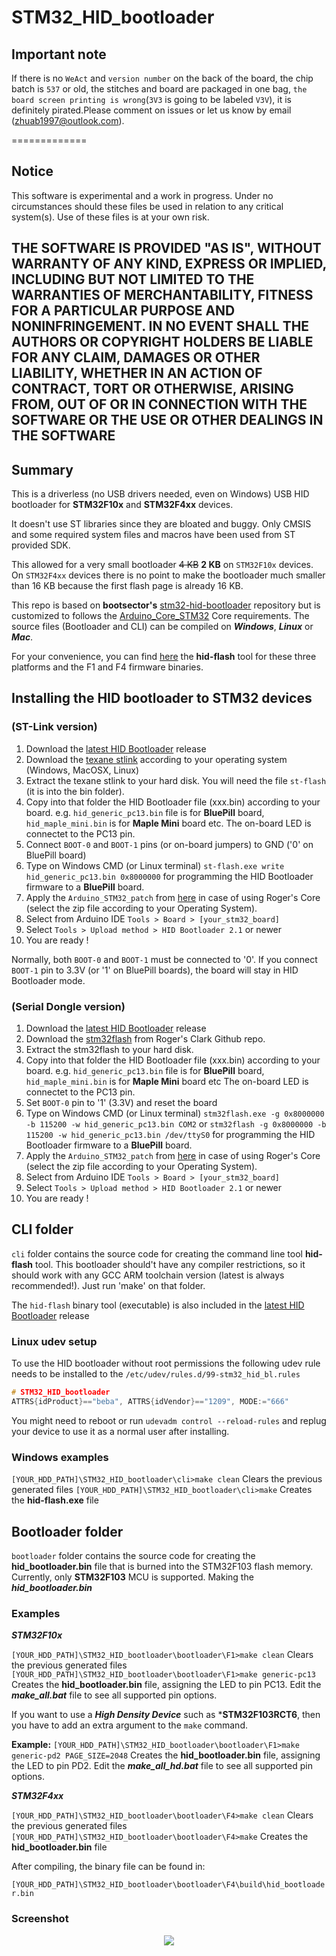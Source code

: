 # STM32_HID_bootloader

## Important note

If there is no `WeAct` and `version number` on the back of the board, the chip batch is `537` or old, the stitches and board are packaged in one bag, `the board screen printing is wrong`(`3V3` is going to be labeled `V3V`), it is definitely pirated.Please comment on issues or let us know by email (zhuab1997@outlook.com).

=============

## Notice

This software is experimental and a work in progress. Under no circumstances should these files be used in relation to any critical system(s). Use of these files is at your own risk.

## THE SOFTWARE IS PROVIDED "AS IS", WITHOUT WARRANTY OF ANY KIND, EXPRESS OR IMPLIED, INCLUDING BUT NOT LIMITED TO THE WARRANTIES OF MERCHANTABILITY, FITNESS FOR A PARTICULAR PURPOSE AND NONINFRINGEMENT. IN NO EVENT SHALL THE AUTHORS OR COPYRIGHT HOLDERS BE LIABLE FOR ANY CLAIM, DAMAGES OR OTHER LIABILITY, WHETHER IN AN ACTION OF CONTRACT, TORT OR OTHERWISE, ARISING FROM, OUT OF OR IN CONNECTION WITH THE SOFTWARE OR THE USE OR OTHER DEALINGS IN THE SOFTWARE

## Summary

This is a driverless (no USB drivers needed, even on Windows) USB HID bootloader
for **STM32F10x** and **STM32F4xx** devices. 

It doesn't use ST libraries since they are bloated and buggy. Only CMSIS and
some required system files and macros have been used from ST provided SDK.

This allowed for a very small bootloader ~~4 KB~~ **2 KB** on `STM32F10x` devices. On `STM32F4xx` devices there is no point to make the bootloader much smaller than 16 KB because the first flash page is already 16 KB.

This repo is based on **bootsector's**  [stm32-hid-bootloader](https://github.com/bootsector/stm32-hid-bootloader) repository but is customized to follows the [Arduino_Core_STM32](https://github.com/stm32duino/Arduino_Core_STM32) Core requirements. The source files (Bootloader and CLI) can be compiled on ***Windows***, ***Linux*** or ***Mac***.

For your convenience, you can find [here](https://github.com/Serasidis/STM32_HID_Bootloader/releases) the **hid-flash** tool for these three platforms and the F1 and F4 firmware binaries.

## Installing the HID bootloader to STM32 devices

### (ST-Link version)

1. Download the [latest HID Bootloader](https://github.com/Serasidis/STM32_HID_Bootloader/releases) release
2. Download the [texane stlink](https://github.com/texane/stlink/releases/tag/1.3.0) according to your operating system (Windows, MacOSX, Linux)
3. Extract the texane stlink to your hard disk. You will need the file ```st-flash``` (it is into the bin folder).
4. Copy into that folder the HID Bootloader file (xxx.bin) according to your board. e.g. ```hid_generic_pc13.bin``` file is for **BluePill** board, ```hid_maple_mini.bin``` is for **Maple Mini** board etc. The on-board LED is connectet to the PC13 pin.
5. Connect ```BOOT-0``` and ```BOOT-1``` pins (or on-board jumpers) to GND ('0' on BluePill board)
6. Type on Windows CMD (or Linux terminal) ```st-flash.exe write hid_generic_pc13.bin 0x8000000``` for programming the HID Bootloader firmware to a **BluePill** board.
7. Apply the ```Arduino_STM32_patch``` from [here](https://github.com/Serasidis/STM32_HID_Bootloader) in case of using Roger's Core (select the zip file according to your Operating System).
8. Select from Arduino IDE ```Tools > Board > [your_stm32_board]```
9. Select  ```Tools > Upload method > HID Bootloader 2.1``` or newer
10. You are ready !

Normally, both ```BOOT-0``` and ```BOOT-1``` must be connected to '0'. If you connect ```BOOT-1``` pin to 3.3V (or '1' on BluePill boards), the board will stay in HID Bootloader mode.  
  
### (Serial Dongle version)

1. Download the [latest HID Bootloader](https://github.com/Serasidis/STM32_HID_Bootloader/releases) release
2. Download the [stm32flash](https://github.com/rogerclarkmelbourne/Arduino_STM32/tree/master/tools) from Roger's Clark Github repo.
3. Extract the stm32flash to your hard disk.
4. Copy into that folder the HID Bootloader file (xxx.bin) according to your board. e.g. ```hid_generic_pc13.bin``` file is for **BluePill** board, ```hid_maple_mini.bin``` is for **Maple Mini** board etc The on-board LED is connectet to the PC13 pin.
5. Set ```BOOT-0``` pin to '1' (3.3V) and reset the board
6. Type on Windows CMD (or Linux terminal) ```stm32flash.exe -g 0x8000000 -b 115200 -w hid_generic_pc13.bin COM2``` or ```stm32flash -g 0x8000000 -b 115200 -w hid_generic_pc13.bin /dev/ttyS0``` for programming the HID Bootloader firmware to a **BluePill** board.
7. Apply the ```Arduino_STM32_patch``` from [here](https://github.com/Serasidis/STM32_HID_Bootloader) in case of using Roger's Core (select the zip file according to your Operating System).
8. Select from Arduino IDE ```Tools > Board > [your_stm32_board]```
9. Select  ```Tools > Upload method > HID Bootloader 2.1``` or newer
10. You are ready !

## CLI folder

`cli` folder contains the source code for creating the command line tool **hid-flash** tool.
This bootloader should't have any compiler restrictions, so it should work with
any GCC ARM toolchain version (latest is always recommended!). Just run 'make' on that folder.

The `hid-flash` binary tool (executable) is also included in the [latest HID Bootloader](https://github.com/Serasidis/STM32_HID_Bootloader/releases) release

### Linux udev setup

To use the HID bootloader without root permissions the following udev rule needs to be installed to the `/etc/udev/rules.d/99-stm32_hid_bl.rules`

``` c
# STM32_HID_bootloader
ATTRS{idProduct}=="beba", ATTRS{idVendor}=="1209", MODE:="666"
```

You might need to reboot or run ```udevadm control --reload-rules``` and replug your device to use it as a normal user after installing.

### Windows examples

```[YOUR_HDD_PATH]\STM32_HID_bootloader\cli>make clean``` Clears the previous generated files
```[YOUR_HDD_PATH]\STM32_HID_bootloader\cli>make``` Creates the **hid-flash.exe** file

## Bootloader folder

`bootloader` folder contains the source code for creating the **hid_bootloader.bin** file that is burned into the STM32F103 flash memory. Currently, only **STM32F103** MCU is supported. Making the ***hid_bootloader.bin***

### Examples

***STM32F10x***

```[YOUR_HDD_PATH]\STM32_HID_bootloader\bootloader\F1>make clean``` Clears the previous generated files
```[YOUR_HDD_PATH]\STM32_HID_bootloader\bootloader\F1>make generic-pc13``` Creates the **hid_bootloader.bin** file, assigning the LED to pin PC13. Edit the ***make_all.bat*** file to see all supported pin options.

If you want to use a ***High Density Device*** such as ***STM32F103RCT6**, then you have to add an extra argument to the ```make``` command.

**Example:** ```[YOUR_HDD_PATH]\STM32_HID_bootloader\bootloader\F1>make generic-pd2 PAGE_SIZE=2048``` Creates the **hid_bootloader.bin** file, assigning the LED to pin PD2. Edit the ***make_all_hd.bat*** file to see all supported pin options.

***STM32F4xx***

```[YOUR_HDD_PATH]\STM32_HID_bootloader\bootloader\F4>make clean``` Clears the previous generated files
```[YOUR_HDD_PATH]\STM32_HID_bootloader\bootloader\F4>make``` Creates the **hid_bootloader.bin** file

After compiling, the binary file can be found in:

```[YOUR_HDD_PATH]\STM32_HID_bootloader\bootloader\F4\build\hid_bootloader.bin```

### Screenshot

<p align="center">
<img src="pictures/Arduino_IDE_1_8_9.PNG">
</p>
